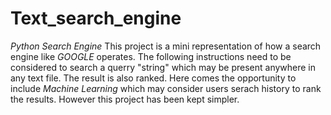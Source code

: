 # Text_search_engine
*Python Search Engine*
This project is a mini representation of how a search engine like *GOOGLE* operates. 
The following instructions need to be considered to search a querry "string" which may be present anywhere in any text file. The result is also ranked. Here comes the opportunity to include *Machine Learning* which may consider users serach history to rank the results. However this project has been kept simpler.

